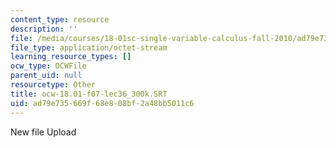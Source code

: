 ```yaml
---
content_type: resource
description: ''
file: /media/courses/18-01sc-single-variable-calculus-fall-2010/ad79e735669f68e808bf2a48bb5011c6_ocw-18.01-f07-lec36_300k.SRT
file_type: application/octet-stream
learning_resource_types: []
ocw_type: OCWFile
parent_uid: null
resourcetype: Other
title: ocw-18.01-f07-lec36_300k.SRT
uid: ad79e735-669f-68e8-08bf-2a48bb5011c6
---
```

New file Upload